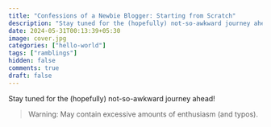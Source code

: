 ```yaml
---
title: "Confessions of a Newbie Blogger: Starting from Scratch"
description: "Stay tuned for the (hopefully) not-so-awkward journey ahead!"
date: 2024-05-31T00:13:39+05:30
image: cover.jpg
categories: ["hello-world"]
tags: ["ramblings"]
hidden: false
comments: true
draft: false
---
```


Stay tuned for the (hopefully) not-so-awkward journey ahead!

> Warning: May contain excessive amounts of enthusiasm (and typos).
